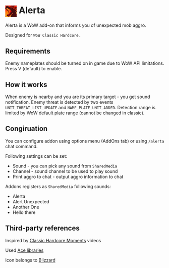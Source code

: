 # <img width="36" height="36" src="inv_misc_head_dragon_01.jpg" alt="image" style="vertical-align: middle;"/> Alerta

Alerta is a WoW add-on  that informs you of unexpected mob aggro.

Designed for `WoW Classic Hardcore`.

## Requirements
Enemy nameplates should be turned on in game due to WoW API limitations. Press V (default) to enable.

## How it works
When enemy is nearby and you are its primary target - you get sound notification.
Enemy threat is detected by two events `UNIT_THREAT_LIST_UPDATE` and `NAME_PLATE_UNIT_ADDED`.
Detection range is limited by WoW default plate range (cannot be changed in classic).

## Congiruation
You can configure addon using options menu (AddOns tab) or using `/alerta` chat command.

Following settings can be set:

* Sound - you can pick any sound from `SharedMedia`
* Channel - sound channel to be used to play sound
* Print aggro to chat - output aggro information to chat

Addons registers as `SharedMedia` following sounds:

* Alerta
* Alert Unexpected
* Another One
* Hello there

## Third-party references

Inspired by [Classic Hardcore Moments](https://www.youtube.com/@classichc) videos

Used [Ace libraries](https://www.wowace.com)

Icon belongs to [Blizzard](https://www.blizzard.com)
